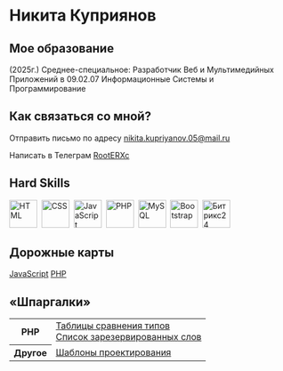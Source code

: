 <link rel="stylesheet" type='text/css' href="https://cdn.jsdelivr.net/gh/devicons/devicon@latest/devicon.min.css" />

# Никита Куприянов

## Мое образование
<div id="about-me">
  <p><span>(2025г.)</span> Среднее-специальное: Разработчик Веб и Мультимедийных Приложений в 09.02.07 Информационные Системы и Программирование</p>
</div>

## Как связаться со мной?
<div id="contacts">
  <p>
    Отправить письмо по адресу
    <a href="mailto:nikita.kupriyanov.05@mail.ru">nikita.kupriyanov.05@mail.ru</a>
  </p>
  <p>
    Написать в Телеграм
    <a href="https://t.me/RootERXc">RootERXc</a>
  </p>
</div>

## Hard Skills
<div id="technologies">
<!--   <h4>Владею</h4> -->
  <img src="https://cdn.jsdelivr.net/gh/devicons/devicon@latest/icons/html5/html5-original.svg" alt="HTML" width="50" title="HTML" />&nbsp
  <img src="https://cdn.jsdelivr.net/gh/devicons/devicon@latest/icons/css3/css3-original.svg" alt="CSS" width="50" title="CSS" />&nbsp
  <img src="https://cdn.jsdelivr.net/gh/devicons/devicon@latest/icons/javascript/javascript-original.svg" alt="JavaScript" width="50" title="JavaScript" />&nbsp
  <img src="https://cdn.jsdelivr.net/gh/devicons/devicon@latest/icons/php/php-original.svg" alt="PHP" width="50" title="PHP" />&nbsp
  <img src="https://cdn.jsdelivr.net/gh/devicons/devicon@latest/icons/mysql/mysql-original-wordmark.svg" alt="MySQL" width="50" title="MySQL" />&nbsp
  <img src="https://cdn.jsdelivr.net/gh/devicons/devicon@latest/icons/bootstrap/bootstrap-original.svg" alt="Bootstrap" width="50" title="Bootstrap"/>&nbsp
  <img src="https://www.bitrix24.ru/favicon.svg" alt="Битрикс24" width="50" title="Битрикс24" />
<!--   <a href="https://www.google.com/search?q=html5" title="HTML">
    <img src="https://cdn.jsdelivr.net/gh/devicons/devicon@latest/icons/html5/html5-original.svg" width="50" />
  </a>&nbsp
  <a href="https://www.google.com/search?q=css3" title="CSS">
    <img src="https://cdn.jsdelivr.net/gh/devicons/devicon@latest/icons/css3/css3-original.svg" width="50" />
  </a>&nbsp
  <a href="https://www.google.com/search?q=javascript" title="JavaScript">
    <img src="https://cdn.jsdelivr.net/gh/devicons/devicon@latest/icons/javascript/javascript-original.svg" width="50" />
  <a>&nbsp
  <a href="https://www.google.com/search?q=php" title="PHP">
    <img src="https://cdn.jsdelivr.net/gh/devicons/devicon@latest/icons/php/php-original.svg" width="50" />
  </a>&nbsp
  <a href="https://www.google.com/search?q=mysql" title="MySQL">
    <img src="https://cdn.jsdelivr.net/gh/devicons/devicon@latest/icons/mysql/mysql-original-wordmark.svg" width="50" />
  </a>&nbsp
  <a href="https://www.google.com/search?q=bootstrap" title="Bootstrap">
    <img src="https://cdn.jsdelivr.net/gh/devicons/devicon@latest/icons/bootstrap/bootstrap-original.svg" width="50" />
  </a>&nbsp
  <a href="https://www.google.com/search?q=Битрикс24" title="Битрикс24">
    <img src="https://www.bitrix24.ru/favicon.svg" width="50" />
  </a> -->
</div>

## Дорожные карты
<div id="progress">
  <a href="https://roadmap.sh/javascript?s=66c7252c92ec1a8a73b3c59e">JavaScript</a>
  <a href="https://roadmap.sh/php?s=66c7252c92ec1a8a73b3c59e">PHP</a>&nbsp
</div>

## «Шпаргалки»
<table>
  <tr>
    <th>
      PHP
    </th>
    <td>
      <a href="https://www.php.net/manual/ru/types.comparisons.php">
        Таблицы сравнения типов
      </a><br>
      <a href="https://www.php.net/manual/ru/reserved.php">
        Список зарезервированных слов
      </a>
    </td>
  </tr>
  <tr>
    <th>
      Другое
    </th>
    <td>
      <a href="https://www.php.net/manual/ru/types.comparisons.php">
        Шаблоны проектирования
      </a>
    </td>
  </tr>
</table>

<!--
**RootERXc/RootERXc** is a ✨ _special_ ✨ repository because its `README.md` (this file) appears on your GitHub profile.

Here are some ideas to get you started:

- 🔭 I’m currently working on ...
- 🌱 I’m currently learning ...
- 👯 I’m looking to collaborate on ...
- 🤔 I’m looking for help with ...
- 💬 Ask me about ...
- 📫 How to reach me: ...
- 😄 Pronouns: ...
- ⚡ Fun fact: ...
-->
